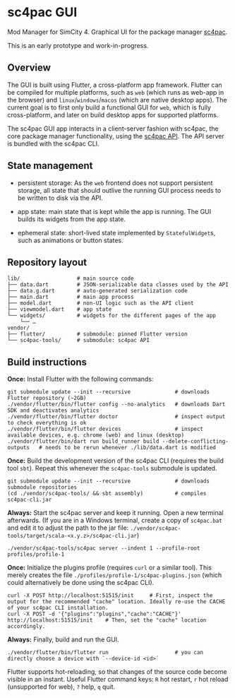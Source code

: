# sc4pac GUI

Mod Manager for SimCity 4. Graphical UI for the package manager [sc4pac](https://memo33.github.io/sc4pac/).

This is an early prototype and work-in-progress.


## Overview

The GUI is built using Flutter, a cross-platform app framework.
Flutter can be compiled for multiple platforms,
such as `web` (which runs as web-app in the browser) and `linux`/`windows`/`macos` (which are native desktop apps).
The current goal is to first only build a functional GUI for `web`, which is fully cross-platform,
and later on build desktop apps for supported platforms.

The sc4pac GUI app interacts in a client-server fashion with sc4pac, the core package manager functionality,
using the [sc4pac API](https://memo33.github.io/sc4pac/#/api).
The API server is bundled with the sc4pac CLI.


## State management

- persistent storage: As the `web` frontend does not support persistent storage,
all state that should outlive the running GUI process needs to be written to disk via the API.

- app state: main state that is kept while the app is running. The GUI builds its widgets from the app state.

- ephemeral state: short-lived state implemented by `StatefulWidget`s, such as animations or button states.


## Repository layout

    lib/                  # main source code
    ├── data.dart         # JSON-serializable data classes used by the API
    ├── data.g.dart       # auto-generated serialization code
    ├── main.dart         # main app process
    ├── model.dart        # non-UI logic such as the API client
    ├── viewmodel.dart    # app state
    └── widgets/          # widgets for the different pages of the app
        └── …
    vendor/
    ├── flutter/          # submodule: pinned Flutter version
    └── sc4pac-tools/     # submodule: sc4pac API


## Build instructions

**Once:** Install Flutter with the following commands:

    git submodule update --init --recursive              # downloads Flutter repository (~2GB)
    ./vendor/flutter/bin/flutter config --no-analytics   # downloads Dart SDK and deactivates analytics
    ./vendor/flutter/bin/flutter doctor                  # inspect output to check everything is ok
    ./vendor/flutter/bin/flutter devices                 # inspect available devices, e.g. chrome (web) and linux (desktop)
    ./vendor/flutter/bin/dart run build_runner build --delete-conflicting-outputs   # needs to be rerun whenever ./lib/data.dart is modified

**Once:** Build the development version of the sc4pac CLI (requires the build tool `sbt`).
Repeat this whenever the `sc4pac-tools` submodule is updated.

    git submodule update --init --recursive              # downloads submodule repositories
    (cd ./vendor/sc4pac-tools/ && sbt assembly)          # compiles sc4pac-cli.jar

**Always:** Start the sc4pac server and keep it running. Open a new terminal afterwards.
(If you are in a Windows terminal, create a copy of `sc4pac.bat` and edit it to adjust the path to the jar file:
`./vendor/sc4pac-tools/target/scala-<x.y.z>/sc4pac-cli.jar`)

    ./vendor/sc4pac-tools/sc4pac server --indent 1 --profile-root profiles/profile-1

**Once:** Initialize the plugins profile (requires `curl` or a similar tool).
This merely creates the file `./profiles/profile-1/sc4pac-plugins.json` (which could alternatively be done using the sc4pac CLI).

    curl -X POST http://localhost:51515/init     # First, inspect the output for the recommended "cache" location. Ideally re-use the CACHE of your sc4pac CLI installation.
    curl -X POST -d '{"plugins":"plugins","cache":"CACHE"}' http://localhost:51515/init    # Then, set the "cache" location accordingly.

**Always:** Finally, build and run the GUI.

    ./vendor/flutter/bin/flutter run                     # you can directly choose a device with `--device-id <id>`

Flutter supports hot-reloading, so that changes of the source code become visible in an instant.
Useful Flutter command keys: `R` hot restart, `r` hot reload (unsupported for web), `?` help, `q` quit.

